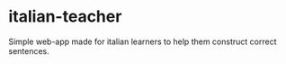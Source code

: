 # italian-teacher
Simple web-app made for italian learners to help them construct correct sentences.
